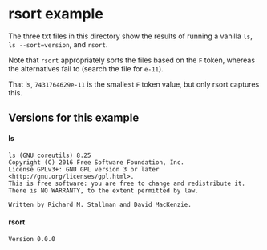 rsort example
=============

The three txt files in this directory show the results of running a
vanilla `ls`, `ls --sort=version`, and `rsort`.

Note that `rsort` appropriately sorts the files based on the `F` token,
whereas the alternatives fail to (search the file for `e-11`).

That is, `7431764629e-11` is the smallest `F` token value, but only
rsort captures this.

Versions for this example
-------------------------

#### ls 

    ls (GNU coreutils) 8.25
    Copyright (C) 2016 Free Software Foundation, Inc.
    License GPLv3+: GNU GPL version 3 or later <http://gnu.org/licenses/gpl.html>.
    This is free software: you are free to change and redistribute it.
    There is NO WARRANTY, to the extent permitted by law.

    Written by Richard M. Stallman and David MacKenzie.

#### rsort

    Version 0.0.0
